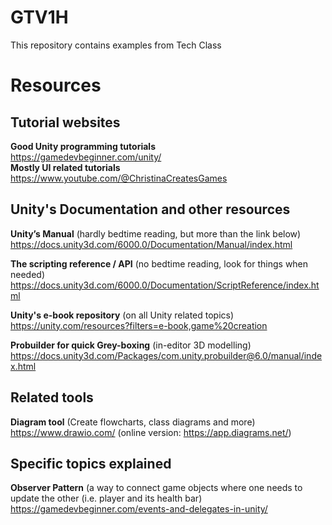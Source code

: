 # GTV1H
This repository contains examples from Tech Class

# Resources
## Tutorial websites
**Good Unity programming tutorials** \
https://gamedevbeginner.com/unity/ \
**Mostly UI related tutorials** \
https://www.youtube.com/@ChristinaCreatesGames

## Unity's Documentation and other resources
**Unity’s Manual** (hardly bedtime reading, but more than the link below) \
https://docs.unity3d.com/6000.0/Documentation/Manual/index.html

**The scripting reference / API** (no bedtime reading, look for things when needed) \
https://docs.unity3d.com/6000.0/Documentation/ScriptReference/index.html

**Unity's e-book repository** (on all Unity related topics) \
https://unity.com/resources?filters=e-book,game%20creation

**Probuilder for quick Grey-boxing** (in-editor 3D modelling) \
https://docs.unity3d.com/Packages/com.unity.probuilder@6.0/manual/index.html

## Related tools
**Diagram tool** (Create flowcharts, class diagrams and more) \
https://www.drawio.com/ (online version: https://app.diagrams.net/)

## Specific topics explained
**Observer Pattern** (a way to connect game objects where one needs to update the other (i.e. player and its health bar) \
https://gamedevbeginner.com/events-and-delegates-in-unity/

